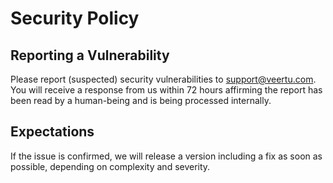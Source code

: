 # Security Policy

## Reporting a Vulnerability

Please report (suspected) security vulnerabilities to support@veertu.com. You will receive a response from us within 72 hours affirming the report has been read by a human-being and is being processed internally.

## Expectations

If the issue is confirmed, we will release a version including a fix as soon as possible, depending on complexity and severity.
